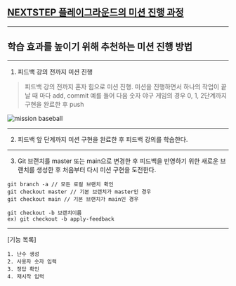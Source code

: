## [NEXTSTEP 플레이그라운드의 미션 진행 과정](https://github.com/next-step/nextstep-docs/blob/master/playground/README.md)

---
## 학습 효과를 높이기 위해 추천하는 미션 진행 방법

---
1. 피드백 강의 전까지 미션 진행 
> 피드백 강의 전까지 혼자 힘으로 미션 진행. 미션을 진행하면서 하나의 작업이 끝날 때 마다 add, commit
> 예를 들어 다음 숫자 야구 게임의 경우 0, 1, 2단계까지 구현을 완료한 후 push

![mission baseball](https://raw.githubusercontent.com/next-step/nextstep-docs/master/playground/images/mission_baseball.png)

---
2. 피드백 앞 단계까지 미션 구현을 완료한 후 피드백 강의를 학습한다.

---
3. Git 브랜치를 master 또는 main으로 변경한 후 피드백을 반영하기 위한 새로운 브랜치를 생성한 후 처음부터 다시 미션 구현을 도전한다.

```
git branch -a // 모든 로컬 브랜치 확인
git checkout master // 기본 브랜치가 master인 경우
git checkout main // 기본 브랜치가 main인 경우

git checkout -b 브랜치이름
ex) git checkout -b apply-feedback
```


---

[기능 목록]
```
1. 난수 생성
2. 사용자 숫자 입력
3. 정답 확인
4. 재시작 입력
```
